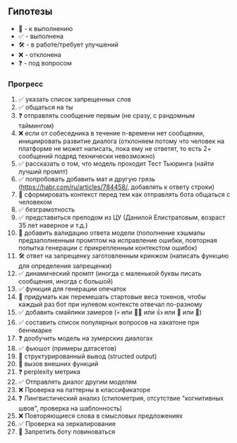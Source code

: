 ## Гипотезы
- 📅 - к выполнению
- ✅ - выполнена
- 🛠️ - в работе/требует улучшений
- ❌ - отклонена
- ❓ - под вопросом

### Прогресс
1. ✅ указать список запрещенных слов
2. ✅ общаться на ты
3. ❓ отправлять сообщение первым (не сразу, с рандомным таймингом)
4. ❌ если от собеседника в течение n-времени нет сообщении, инициировать развитие диалога (отклоняем потому что человек на платформе не может написать, пока ему не ответят, то есть 2+ сообщений подряд технически невозможно)
5. ✅ рассказать о том, что модель проходит Тест Тьюринга (найти лучший промпт)
6. ✅ попробовать добавить мат и другую грязь (https://habr.com/ru/articles/784458/, добавлять к ответу строки)
7. 📅 сформировать контекст перед тем как отправлять бота общаться с человеком
8. ✅ безграмотность
9. ✅ представиться преподом из ЦУ (Данилой Елистратовым, возраст 35 лет наверное и т.д.)
10. 📅 добавить валидацию ответа модели (пополнение хэшмапы предзаполненным промптом на исправление ошибки, повторная попытка генерации с прикрепленным контекстом ошибок)
11. 🛠️ ответ на запрещенку заготовленным кринжом (написать функцию для определения запрещенки)
12. ✅ динамический промпт (иногда с маленькой буквы писать сообщения, иногда с большой)
13. ✅ функция для генерации опечаток
14. 📅 придумать как перемешать стартовые веса токенов, чтобы каждый раз бот при нулевом контексте отвечал по-разному
15. ✅ добавить смайлики замеров (💀 или 💅🏿 или 👍 или 👀 или 🌚)
16. ✅ составить список популярных вопросов на хакатоне при бенчмарке
17. ❓ дообучить модель на зумерских диалогах 
18. ✅ фьюшот (примеры датасетов)
19. 📅 структурированный вывод (structed output)
20. 📅 вызов внешних функций
21. ❓ perplexity метрика
22. ✅ Отправлять диалог другим моделям
23. ❌ Проверка на паттерны в классификаторе
24. ❓ Лингвистический анализ (стилометрия, отсутствие "когнитивных швов", проверка на шаблонность)
25. ❌ Повторяющиеся слова в смысловых предложениях
26. ✅ Проверка на зеркалирование
27. 📅 Запретить боту повиноваться
